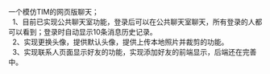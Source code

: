 一个模仿TIM的网页版聊天；<br>
&nbsp;&nbsp;1、目前已实现公共聊天室功能，登录后可以在公共聊天室聊天，所有登录的人都可以看到；登录时自动显示10条消息历史记录。<br>
&nbsp;&nbsp;2、实现更换头像，提供默认头像，提供上传本地照片并裁剪的功能。<br>
&nbsp;&nbsp;3、实现联系人页面显示好友的功能，实现添加好友的前端显示，后端还在完善中。<br>